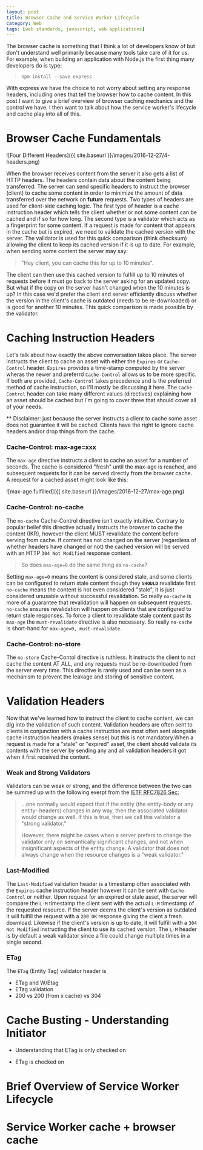 ```yaml
---
layout: post
title: Browser Cache and Service Worker Lifecycle
category: Web
tags: [web standards, javascript, web applications]
---
```


The browser cache is something that I think a lot of developers know of but don't understand
well primarily because many tools take care of it for us. For example, when building an
application with Node.js the first thing many developers do is type:

> `npm install --save express`

With express we have the choice to not worry about setting any response headers, including
ones that tell the browser how to cache content. In this post I want to give a brief overview
of browser caching mechanics and the control we have. I then want to talk about how the service
worker's lifecycle and cache play into all of this.

# Browser Cache Fundamentals

![Four Different Headers]({{ site.baseurl }}/images/2016-12-27/4-headers.png)

When the browser receives content from the server it also gets a list of HTTP headers. The headers contain
data about the content being transferred. The server can send specific headers to instruct the browser (client)
to cache some content in order to minimize the amount of data transferred over the network on **future** requests.
Two types of headers are used for client-side caching logic. The first type of header is a cache instruction header
which tells the client whether or not some content can be cached and if so for how long. The second type is a validator
which acts as a fingerprint for some content. If a request is made for content that appears in the cache but is expired,
we need to validate the cached version with the server. The validator is used for this quick comparison (think checksum)
allowing the client to keep its cached version if it is up to date. For example, when sending some content the server may
say:

> "Hey client, you can cache this for up to 10 minutes".

The client can then use this cached version to fulfill up to 10 minutes of requests before it must go back to the
server asking for an updated copy. But what if the copy on the server hasn't changed when the 10 minutes is up? In
this case we'd prefer the client and server efficiently discuss whether the version in the client's cache is outdated
(needs to be re-downloaded) or is good for another 10 minutes. This quick comparison is made possible by the validator.

# Caching Instruction Headers

Let's talk about how exactly the above conversation takes place. The server instructs the client to cache an
asset with either the `Expires` or `Cache-Control` header. `Expires` provides a time-stamp computed by the server
wheras the newer and preferrd `Cache-Control` allows us to be more specific. If both are provided, `Cache-Control`
takes precedence and is the preferred method of cache instruction, so I'll mostly be discussing it here. The `Cache-Control`
header can take many different values (directives) explaining how an asset should be cached but I'm going to cover three that
should cover all of your needs.

** Disclaimer: just because the server instructs a client to cache some asset does not guarantee it will be
cached. Clients have the right to ignore cache headers and/or drop things from the cache.

### Cache-Control: max-age=xxx

The `max-age` directive instructs a client to cache an asset for a number of seconds. The cache is considered "fresh"
until the max-age is reached, and subsequent requests for it can be served directly from the browser cache. A request
for a cached asset might look like this:

![max-age fulfilled]({{ site.baseurl }}/images/2016-12-27/max-age.png)

### Cache-Control: no-cache

The `no-cache` Cache-Control directive isn't exactly intuitive. Contrary to popular belief this directive actually
instructs the browser to cache the content (IKR), however the client MUST revalidate the content before serving from
cache. If content has not changed on the server (regardless of whether headers have changed or not) the cached version
will be served with an HTTP `304 Not Modified` response content.

> So does `max-age=0` do the same thing as `no-cache`?

Setting `max-age=0` means the content is considered stale, and some clients can be configured to return stale content
though they **`SHOULD`** revalidate first. `no-cache` means the content is not even considered "stale", it is just considered
unusable without successful revalidation. So really `no-cache` is more of a guarantee that revalidation will happen on subsequent
requests. `no-cache` ensures revalidation will happen on clients that are configured to return stale responses. To force a client
to revalidate stale content past its `max-age` the `must-revalidate` directive is also necessary. So really `no-cache` is short-hand
for `max-age=0, must-revalidate`.

### Cache-Control: no-store

The `no-store` Cache-Contol directive is ruthless. It instructs the client to not cache the content AT ALL, and any requests
must be re-downloaded from the server every time. This directive is rarely used and can be seen as a mechanism to prevent the
leakage and storing of sensitive content.

# Validation Headers

Now that we've learned how to instruct the client to cache content, we can dig into the validation of such content. Validation
headers are often sent to clients in conjunction with a cache instruction are most often sent alongside cache instruction headers (makes sense) but this is not mandatory.When a
request is made for a "stale" or "expired" asset, the client should validate its contents with the server by sending any and
all validation headers it got when it first received the content.

### Weak and Strong Validators

Validators can be weak or strong, and the difference between the two can be summed up with the following exerpt from the
[IETF RFC7826 Sec:](https://www.w3.org/Protocols/rfc2616/rfc2616-sec13.html#sec13.3.3)

>...one normally would expect that if the entity (the entity-body or any entity- headers) changes in any way, then the
>associated validator would change as well. If this is true, then we call this validator a "strong validator."
>
>However, there might be cases when a server prefers to change the validator only on semantically significant changes,
>and not when insignificant aspects of the entity change. A validator that does not always change when the resource changes
>is a "weak validator."

### Last-Modified

The `Last-Modified` validation header is a timestamp often associated with the `Expires` cache instruction header however it can
be sent with `Cache-Control` or neither. Upon request for an expired or stale asset, the server will compare the `L-M` timestamp
the client sent with the actual `L-M` timestamp of the requested resource. If the server deems the client's version as outdated
it will fulfill the request with a `200 OK` response giving the client a fresh download. Likewise if the client's version is up
to date, it will fulfill with a `304 Not Modified` instructing the client to use its cached version. The `L-M` header is by default
a weak validator since a file could change multiple times in a single second.

### ETag

The `ETag` (Entity Tag) validator header is

  - ETag and W/Etag
  - ETag validation
  - 200 vs 200 (from x cache) vs 304

# Cache Busting - Understanding Initiator
 - Understanding that ETag is only checked on

 - ETag is checked on

# Brief Overview of Service Worker Lifecycle

# Service Worker cache + browser cache